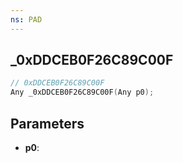 ```yaml
---
ns: PAD
---
```

## _0xDDCEB0F26C89C00F

```c
// 0xDDCEB0F26C89C00F
Any _0xDDCEB0F26C89C00F(Any p0);
```

## Parameters
* **p0**:
